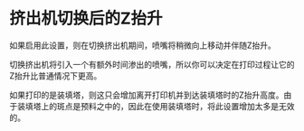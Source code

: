 挤出机切换后的Z抬升
====
如果启用此设置，则在切换挤出机期间，喷嘴将稍微向上移动并伴随Z抬升。

切换挤出机将引入一个有额外时间渗出的喷嘴，所以你可以决定在打印过程让它的Z抬升比普通情况下更高。

如果打印的是装填塔，则这只会增加离开打印机并到达装填塔时的Z抬升高度。由于装填塔上的斑点是预料之中的，因此在使用装填塔时，将此设置增加太多是无效的。
